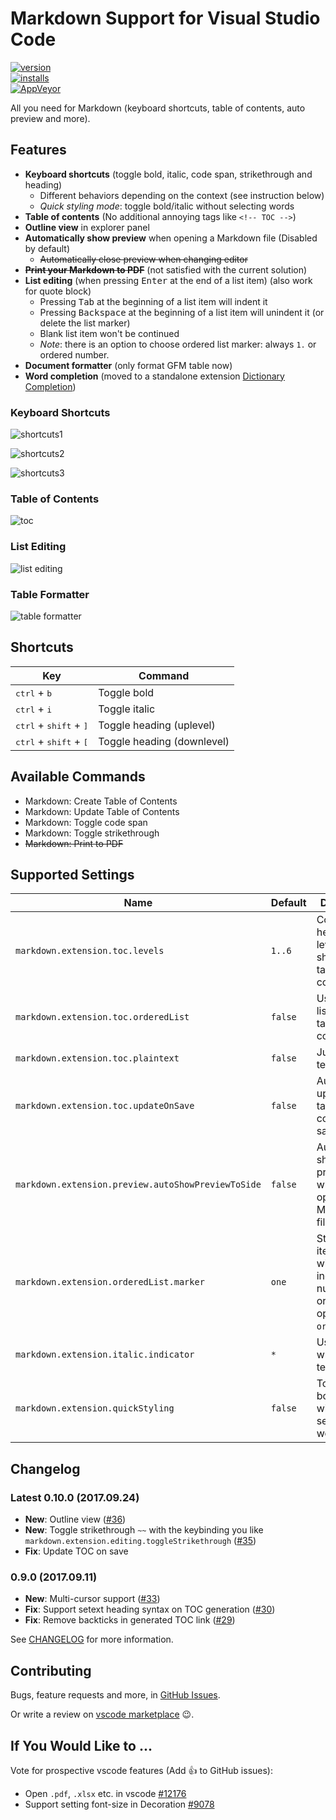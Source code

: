# Markdown Support for Visual Studio Code

[![version](https://vsmarketplacebadge.apphb.com/version/yzhang.markdown-all-in-one.svg?style=flat-square)](https://marketplace.visualstudio.com/items?itemName=yzhang.markdown-all-in-one)  
[![installs](https://vsmarketplacebadge.apphb.com/installs/yzhang.markdown-all-in-one.svg?style=flat-square)](https://marketplace.visualstudio.com/items?itemName=yzhang.markdown-all-in-one)  
[![AppVeyor](https://img.shields.io/appveyor/ci/neilsustc/vscode-markdown.svg?style=flat-square)](https://ci.appveyor.com/project/neilsustc/vscode-markdown)

All you need for Markdown (keyboard shortcuts, table of contents, auto preview and more).

## Features

- **Keyboard shortcuts** (toggle bold, italic, code span, strikethrough and heading)
  - Different behaviors depending on the context (see instruction below)
  - *Quick styling mode*: toggle bold/italic without selecting words
- **Table of contents** (No additional annoying tags like `<!-- TOC -->`)
- **Outline view** in explorer panel
- **Automatically show preview** when opening a Markdown file (Disabled by default)
  - ~~Automatically close preview when changing editor~~
- ~~**Print your Markdown to PDF**~~ (not satisfied with the current solution)
- **List editing** (when pressing <kbd>Enter</kbd> at the end of a list item) (also work for quote block)
  - Pressing <kbd>Tab</kbd> at the beginning of a list item will indent it
  - Pressing <kbd>Backspace</kbd> at the beginning of a list item will unindent it (or delete the list marker)
  - Blank list item won't be continued
  - *Note*: there is an option to choose ordered list marker: always `1.` or ordered number.
- **Document formatter** (only format GFM table now)
- **Word completion** (moved to a standalone extension [Dictionary Completion](https://marketplace.visualstudio.com/items?itemName=yzhang.dictionary-completion))

### Keyboard Shortcuts

![shortcuts1](images/gifs/bold-normal.gif)

![shortcuts2](images/gifs/bold-quick.gif)

![shortcuts3](images/gifs/heading.gif)

### Table of Contents

![toc](images/gifs/toc.gif)

### List Editing

![list editing](images/gifs/list-editing.gif)

### Table Formatter

![table formatter](images/gifs/table-formatter.gif)

<!-- ### Print to PDF

![print to pdf](images/gifs/pdf.gif) -->

## Shortcuts

| Key | Command |
| --- | --- |
| <kbd>ctrl</kbd> + <kbd>b</kbd> | Toggle bold |
| <kbd>ctrl</kbd> + <kbd>i</kbd> | Toggle italic |
| <kbd>ctrl</kbd> + <kbd>shift</kbd> + <kbd>]</kbd> | Toggle heading (uplevel) |
| <kbd>ctrl</kbd> + <kbd>shift</kbd> + <kbd>[</kbd> | Toggle heading (downlevel) |

## Available Commands

- Markdown: Create Table of Contents
- Markdown: Update Table of Contents
- Markdown: Toggle code span
- Markdown: Toggle strikethrough
- ~~Markdown: Print to PDF~~

## Supported Settings

| Name | Default | Description |
| --- | --- | --- |
| `markdown.extension.toc.levels` | `1..6` | Control the heading levels to show in the table of contents. |
| `markdown.extension.toc.orderedList` | `false` | Use ordered list in the table of contents. |
| `markdown.extension.toc.plaintext` | `false` | Just plain text. |
| `markdown.extension.toc.updateOnSave` | `false` | Automatically update the table of contents on save. |
| `markdown.extension.preview.autoShowPreviewToSide` | `false` | Automatically show preview when opening a Markdown file. |
| `markdown.extension.orderedList.marker` | `one` | Start a list item always with '1.' or in increasing numerical order (using option `ordered`) |
| `markdown.extension.italic.indicator` | `*` | Use `*` or `_` to wrap italic text |
| `markdown.extension.quickStyling` | `false` | Toggle bold/italic without selecting words |

## Changelog

### Latest 0.10.0 (2017.09.24)

- **New**: Outline view ([#36](https://github.com/neilsustc/vscode-markdown/issues/36))
- **New**: Toggle strikethrough `~~` with the keybinding you like `markdown.extension.editing.toggleStrikethrough` ([#35](https://github.com/neilsustc/vscode-markdown/issues/35))
- **Fix**: Update TOC on save

### 0.9.0 (2017.09.11)

- **New**: Multi-cursor support ([#33](https://github.com/neilsustc/vscode-markdown/issues/33))
- **Fix**: Support setext heading syntax on TOC generation ([#30](https://github.com/neilsustc/vscode-markdown/issues/30))
- **Fix**: Remove backticks in generated TOC link ([#29](https://github.com/neilsustc/vscode-markdown/issues/29))

See [CHANGELOG](CHANGELOG.md) for more information.

## Contributing

Bugs, feature requests and more, in [GitHub Issues](https://github.com/neilsustc/vscode-markdown/issues).

Or write a review on [vscode marketplace](https://marketplace.visualstudio.com/items?itemName=yzhang.markdown-all-in-one#review-details) 😉.

## If You Would Like to ...

Vote for prospective vscode features (Add 👍 to GitHub issues):

- Open `.pdf`, `.xlsx` etc. in vscode [#12176](https://github.com/Microsoft/vscode/issues/12176)
- Support setting font-size in Decoration [#9078](https://github.com/Microsoft/vscode/issues/9078)
